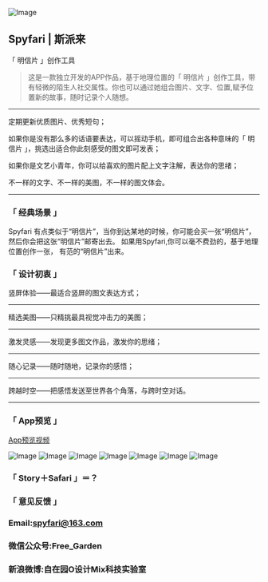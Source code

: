 ![Image](https://shadowcz007.github.io/Spyfari/logo.png)

## Spyfari | 斯派来

「 明信片 」创作工具 

> 这是一款独立开发的APP作品，基于地理位置的「 明信片 」创作工具，带有轻微的陌生人社交属性。你也可以通过她组合图片、文字、位置,赋予位置新的故事，随时记录个人随想。

***

定期更新优质图片、优秀短句；

如果你是没有那么多的话语要表达，可以摇动手机，即可组合出各种意味的「 明信片 」，挑选出适合你此刻感受的图文即可发表；

如果你是文艺小青年，你可以给喜欢的图片配上文字注解，表达你的思绪；

不一样的文字、不一样的美图，不一样的图文体会。

***

### 「 经典场景 」
Spyfari 有点类似于“明信片”，当你到达某地的时候，你可能会买一张“明信片”，然后你会把这张“明信片”邮寄出去。
如果用Spyfari,你可以毫不费劲的，基于地理位置创作一张，
有范的“明信片”出来。

### 「 设计初衷 」
竖屏体验——最适合竖屏的图文表达方式；

***

精选美图——只精挑最具视觉冲击力的美图；

***

激发灵感——发现更多图文作品，激发你的思绪；

***

随心记录——随时随地，记录你的感悟；

***

跨越时空——把感悟发送至世界各个角落，与跨时空对话。

***

### 「 App预览 」

[App预览视频](https://shadowcz007.github.io/Spyfari/spyfari_video_s.m4v)

![Image](https://shadowcz007.github.io/Spyfari/tip1.png)
![Image](https://shadowcz007.github.io/Spyfari/tip2.png)
![Image](https://shadowcz007.github.io/Spyfari/tip3.png)
![Image](https://shadowcz007.github.io/Spyfari/tip4.png)
![Image](https://shadowcz007.github.io/Spyfari/tip5.png)
![Image](https://shadowcz007.github.io/Spyfari/tip6.png)
![Image](https://shadowcz007.github.io/Spyfari/tip7.png)

### 「 Story＋Safari 」＝？

### 「 意见反馈 」

### Email:spyfari@163.com 

### 微信公众号:Free_Garden 

### 新浪微博:自在园O设计Mix科技实验室
